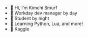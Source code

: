 
- 👋 Hi, I’m Kimchi Smurf 
- 👀 Workday dev manager by day
- 🌱 Student by night 
- 🌱 Learning Python, Lua, and more!
- 🌱 Kaggle 
